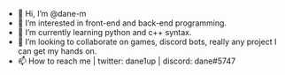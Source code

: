 - 👋 Hi, I’m @dane-m
- 👀 I’m interested in front-end and back-end programming.
- 🌱 I’m currently learning python and c++ syntax.
- 💞️ I’m looking to collaborate on games, discord bots, really any project I can get my hands on.
- 📫 How to reach me | twitter: dane1up | discord: dane#5747

<!---
dane-m/dane-m is a ✨ special ✨ repository because its `README.md` (this file) appears on your GitHub profile.
You can click the Preview link to take a look at your changes.
--->
